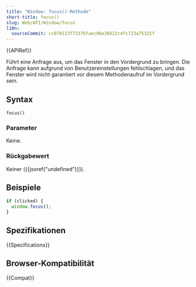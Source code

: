 ```yaml
---
title: "Window: focus()-Methode"
short-title: focus()
slug: Web/API/Window/focus
l10n:
  sourceCommit: cc070123f72376faec06e36622c4fc723a75325f
---
```


{{APIRef}}

Führt eine Anfrage aus, um das Fenster in den Vordergrund zu bringen. Die Anfrage kann aufgrund von Benutzereinstellungen fehlschlagen, und das Fenster wird nicht garantiert vor diesem Methodenaufruf im Vordergrund sein.

## Syntax

```js-nolint
focus()
```

### Parameter

Keine.

### Rückgabewert

Keiner ({{jsxref("undefined")}}).

## Beispiele

```js
if (clicked) {
  window.focus();
}
```

## Spezifikationen

{{Specifications}}

## Browser-Kompatibilität

{{Compat}}
